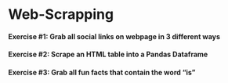 # Web-Scrapping
#### Exercise #1: Grab all social links on webpage in 3 different ways
#### Exercise #2: Scrape an HTML table into a Pandas Dataframe
#### Exercise #3: Grab all fun facts that contain the word “is”
